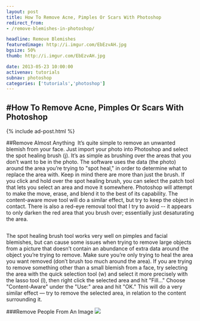 ```yaml
---
layout: post
title: How To Remove Acne, Pimples Or Scars With Photoshop
redirect_from:
- /remove-blemishes-in-photoshop/

headline: Remove Blemishes
featuredimage: http://i.imgur.com/EbEzvAH.jpg
bgsize: 50%
thumb: http://i.imgur.com/EbEzvAH.jpg

date: 2013-05-23 10:00:00
activenav: tutorials
subnav: photoshop
categories: ['tutorials','photoshop']
---
```

#How To Remove Acne, Pimples Or Scars With Photoshop
---

{% include ad-post.html %}

##Remove Almost Anything
<img src="http://i.imgur.com/s7Ytres.jpg" alt="" class="thumbnail thumb-smed pull-left">
It’s quite simple to remove an unwanted blemish from your face. Just import your photo into Photoshop and select the spot healing brush (j). It’s as simple as brushing over the areas that you don’t want to be in the photo. The software uses the data (the photo) around the area you’re trying to "spot heal," in order to determine what to replace the area with. Keep in mind there are more than just the brush. If you click and hold over the spot healing brush, you can select the patch tool that lets you select an area and move it somewhere. Photoshop will attempt to make the move, erase, and blend it to the best of its capability. The content-aware move tool will do a similar effect, but try to keep the object in contact. There is also a red-eye removal tool that I try to avoid -- it appears to only darken the red area that you brush over; essentially just desaturating the area.

<img src="http://i.imgur.com/zpVNKR2.jpg" alt="" class="thumbnail thumb-med pull-right">

The spot healing brush tool works very well on pimples and facial blemishes, but can cause some issues when trying to remove large objects from a picture that doesn’t contain an abundance of extra data around the object you’re trying to remove. Make sure you’re only trying to heal the area you want removed (don’t brush too much around the area). If you are trying to remove something other than a small blemish from a face, try selecting the area with the quick selection tool (w) and select it more precisely with the lasso tool (l), then right click the selected area and hit "Fill…" Choose "Content-Aware" under the "Use:" area and hit "OK." This will do a very similar effect — try to remove the selected area, in relation to the content surrounding it.

<div class="clearfix"></div>

###Remove People From An Image
![](http://i.imgur.com/FGaFWRI.jpg)